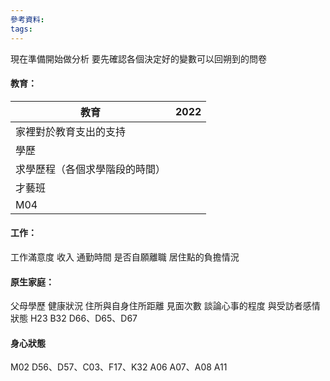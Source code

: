 ```yaml
---
參考資料:
tags:
---
```

現在準備開始做分析
要先確認各個決定好的變數可以回朔到的問卷
#### 教育：



| 教育                  | 2022 |
| ------------------- | ---- |
| 家裡對於教育支出的支持<br>     |      |
| 學歷<br>              |      |
| 求學歷程（各個求學階段的時間）<br> |      |
| 才藝班<br>             |      |
| M04                 |      |

#### 工作：
工作滿意度
收入
通勤時間
是否自願離職
居住點的負擔情況
#### 原生家庭：
父母學歷
健康狀況
住所與自身住所距離
見面次數
談論心事的程度
與受訪者感情狀態
H23
B32
D66、D65、D67
#### 身心狀態
M02
D56、D57、C03、F17、K32
A06
A07、A08
A11